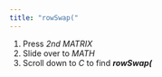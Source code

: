 ```yaml
---
title: "rowSwap("
---
```


1. Press *2nd MATRIX*
2. Slide over to *MATH*
3. Scroll down to *C* to find ***rowSwap(***
